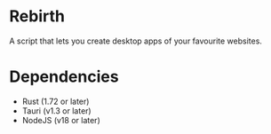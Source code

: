 # Rebirth
A script that lets you create desktop apps of your favourite websites.

# Dependencies
- Rust (1.72 or later)
- Tauri (v1.3 or later)
- NodeJS (v18 or later)
